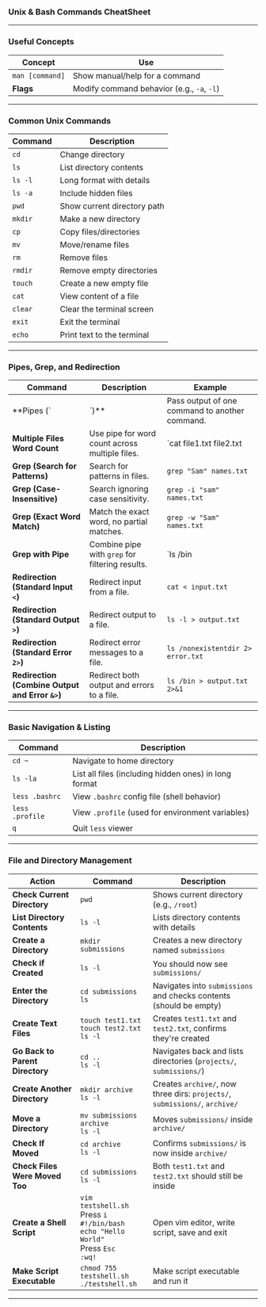 ### **Unix & Bash Commands CheatSheet**

---

### **Useful Concepts**
| Concept | Use |
|---------|-----|
| `man [command]` | Show manual/help for a command |
| **Flags** | Modify command behavior (e.g., `-a`, `-l`) |

---

### **Common Unix Commands**
| Command | Description |
|---------|-------------|
| `cd` | Change directory |
| `ls` | List directory contents |
| `ls -l` | Long format with details |
| `ls -a` | Include hidden files |
| `pwd` | Show current directory path |
| `mkdir` | Make a new directory |
| `cp` | Copy files/directories |
| `mv` | Move/rename files |
| `rm` | Remove files |
| `rmdir` | Remove empty directories |
| `touch` | Create a new empty file |
| `cat` | View content of a file |
| `clear` | Clear the terminal screen |
| `exit` | Exit the terminal |
| `echo` | Print text to the terminal |

---

### **Pipes, Grep, and Redirection**

| **Command**                       | **Description**                                                           | **Example**                                          |
|------------------------------------|---------------------------------------------------------------------------|------------------------------------------------------|
| **Pipes (`|`)**                    | Pass output of one command to another command.                            | `ls | wc -w` (Counts files in current directory)      |
| **Multiple Files Word Count**     | Use pipe for word count across multiple files.                            | `cat file1.txt file2.txt | wc -w`                    |
| **Grep (Search for Patterns)**     | Search for patterns in files.                                             | `grep "Sam" names.txt`                              |
| **Grep (Case-Insensitive)**        | Search ignoring case sensitivity.                                          | `grep -i "sam" names.txt`                           |
| **Grep (Exact Word Match)**        | Match the exact word, no partial matches.                                 | `grep -w "Sam" names.txt`                           |
| **Grep with Pipe**                 | Combine pipe with `grep` for filtering results.                           | `ls /bin | grep "zip"`                               |
| **Redirection (Standard Input `<`)** | Redirect input from a file.                                               | `cat < input.txt`                                    |
| **Redirection (Standard Output `>`)** | Redirect output to a file.                                                | `ls -l > output.txt`                                 |
| **Redirection (Standard Error `2>`)** | Redirect error messages to a file.                                        | `ls /nonexistentdir 2> error.txt`                   |
| **Redirection (Combine Output and Error `&>`)** | Redirect both output and errors to a file.                               | `ls /bin > output.txt 2>&1`                          |

---

### **Basic Navigation & Listing**
| Command | Description |
|--------|-------------|
| `cd ~` | Navigate to home directory |
| `ls -la` | List all files (including hidden ones) in long format |
| `less .bashrc` | View `.bashrc` config file (shell behavior) |
| `less .profile` | View `.profile` (used for environment variables) |
| `q` | Quit `less` viewer |

---

### **File and Directory Management**
| **Action**                     | **Command**                                  | **Description**                                                      |
|---------------------------------|----------------------------------------------|----------------------------------------------------------------------|
| **Check Current Directory**     | `pwd`                                        | Shows current directory (e.g., `/root`)                               |
| **List Directory Contents**     | `ls -l`                                      | Lists directory contents with details                                 |
| **Create a Directory**          | `mkdir submissions`                          | Creates a new directory named `submissions`                           |
| **Check if Created**            | `ls -l`                                      | You should now see `submissions/`                                     |
| **Enter the Directory**         | `cd submissions`<br> `ls`                    | Navigates into `submissions` and checks contents (should be empty)    |
| **Create Text Files**           | `touch test1.txt`<br> `touch test2.txt`<br> `ls -l` | Creates `test1.txt` and `test2.txt`, confirms they're created       |
| **Go Back to Parent Directory** | `cd ..`<br> `ls -l`                          | Navigates back and lists directories (`projects/`, `submissions/`)   |
| **Create Another Directory**    | `mkdir archive`<br> `ls -l`                  | Creates `archive/`, now three dirs: `projects/`, `submissions/`, `archive/` |
| **Move a Directory**            | `mv submissions archive`<br> `ls -l`         | Moves `submissions/` inside `archive/`                                |
| **Check If Moved**              | `cd archive`<br> `ls -l`                     | Confirms `submissions/` is now inside `archive/`                      |
| **Check Files Were Moved Too**  | `cd submissions`<br> `ls -l`                 | Both `test1.txt` and `test2.txt` should still be inside              |
| **Create a Shell Script**       | `vim testshell.sh`<br> Press `i`<br> `#!/bin/bash`<br> `echo "Hello World"`<br> Press `Esc`<br> `:wq!` | Open vim editor, write script, save and exit                           |
| **Make Script Executable**      | `chmod 755 testshell.sh`<br> `./testshell.sh` | Make script executable and run it                                     |

---
